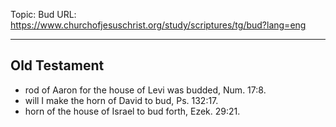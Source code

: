 Topic: Bud
URL: https://www.churchofjesuschrist.org/study/scriptures/tg/bud?lang=eng

---

## Old Testament

- rod of Aaron for the house of Levi was budded, Num. 17:8.
- will I make the horn of David to bud, Ps. 132:17.
- horn of the house of Israel to bud forth, Ezek. 29:21.

